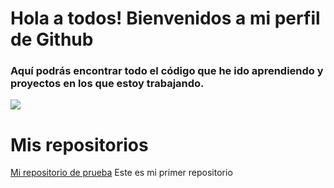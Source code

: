 # Hola a todos! Bienvenidos a mi perfil de Github


### Aquí podrás encontrar todo el código que he ido aprendiendo y proyectos en los que estoy trabajando.

![](https://upload.wikimedia.org/wikipedia/commons/d/d7/Android_robot.svg)

# Mis repositorios

[Mi repositorio de prueba](https://upload.wikimedia.org/wikipedia/commons/d/d7/Android_robot.svg) Este es mi primer repositorio
